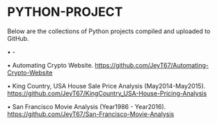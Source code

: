 # PYTHON-PROJECT

Below are the collections of Python projects compiled and uploaded to GitHub.

•	-

•	Automating Crypto Website. https://github.com/JeyT67/Automating-Crypto-Website

•	King Country, USA House Sale Price Analysis (May2014-May2015). https://github.com/JeyT67/KingCountry_USA-House-Pricing-Analysis

•	San Francisco Movie Analysis (Year1986 - Year2016). https://github.com/JeyT67/San-Francisco-Movie-Analysis
